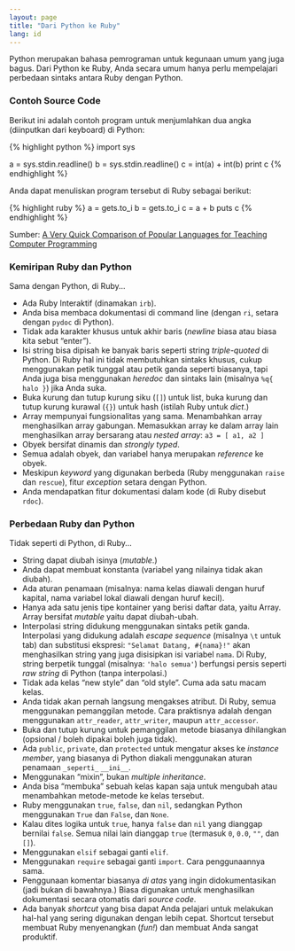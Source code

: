 ```yaml
---
layout: page
title: "Dari Python ke Ruby"
lang: id
---
```


Python merupakan bahasa pemrograman untuk kegunaan umum yang juga bagus.
Dari Python ke Ruby, Anda secara umum hanya perlu mempelajari perbedaan
sintaks antara Ruby dengan Python.

### Contoh Source Code

Berikut ini adalah contoh program untuk menjumlahkan dua angka
(diinputkan dari keyboard) di Python:

{% highlight python %}
import sys

a = sys.stdin.readline()
b = sys.stdin.readline()
c = int(a) + int(b)
print c
{% endhighlight %}

Anda dapat menuliskan program tersebut di Ruby sebagai berikut:

{% highlight ruby %}
a = gets.to_i
b = gets.to_i
c = a + b
puts c
{% endhighlight %}

Sumber: [A Very Quick Comparison of Popular Languages for Teaching
Computer Programming][1]

### Kemiripan Ruby dan Python

Sama dengan Python, di Ruby…

* Ada Ruby Interaktif (dinamakan `irb`).
* Anda bisa membaca dokumentasi di command line (dengan `ri`, setara
  dengan `pydoc` di Python).
* Tidak ada karakter khusus untuk akhir baris (*newline* biasa atau
  biasa kita sebut “enter”).
* Isi string bisa dipisah ke banyak baris seperti string *triple-quoted*
  di Python. Di Ruby hal ini tidak membutuhkan sintaks khusus, cukup
  menggunakan petik tunggal atau petik ganda seperti biasanya, tapi Anda
  juga bisa menggunakan *heredoc* dan sintaks lain (misalnya `%q{ halo
  }`) jika Anda suka.
* Buka kurung dan tutup kurung siku (`[]`) untuk list, buka kurung dan
  tutup kurung kurawal (`{}`) untuk hash (istilah Ruby untuk *dict*.)
* Array mempunyai fungsionalitas yang sama. Menambahkan array
  menghasilkan array gabungan. Memasukkan array ke dalam array lain
  menghasilkan array bersarang atau *nested array*\: `a3 = [ a1, a2 ]`
* Obyek bersifat dinamis dan *strongly typed*.
* Semua adalah obyek, dan variabel hanya merupakan *reference* ke obyek.
* Meskipun *keyword* yang digunakan berbeda (Ruby menggunakan `raise`
  dan `rescue`), fitur *exception* setara dengan Python.
* Anda mendapatkan fitur dokumentasi dalam kode (di Ruby disebut
  `rdoc`).

### Perbedaan Ruby dan Python

Tidak seperti di Python, di Ruby…

* String dapat diubah isinya (*mutable*.)
* Anda dapat membuat konstanta (variabel yang nilainya tidak akan
  diubah).
* Ada aturan penamaan (misalnya: nama kelas diawali dengan huruf
  kapital, nama variabel lokal diawali dengan huruf kecil).
* Hanya ada satu jenis tipe kontainer yang berisi daftar data, yaitu
  Array. Array bersifat *mutable* yaitu dapat diubah-ubah.
* Interpolasi string didukung menggunakan sintaks petik ganda.
  Interpolasi yang didukung adalah *escape sequence* (misalnya `\t`
  untuk tab) dan substitusi ekspresi: `"Selamat Datang, #{nama}!"` akan
  menghasilkan string yang juga disisipkan isi variabel `nama`. Di Ruby,
  string berpetik tunggal (misalnya: `'halo semua'`) berfungsi persis
  seperti *raw string* di Python (tanpa interpolasi.)
* Tidak ada kelas “new style” dan “old style”. Cuma ada satu macam
  kelas.
* Anda tidak akan pernah langsung mengakses atribut. Di Ruby, semua
  menggunakan pemanggilan metode. Cara praktisnya adalah dengan
  menggunakan `attr_reader`, `attr_writer`, maupun `attr_accessor`.
* Buka dan tutup kurung untuk pemanggilan metode biasanya dihilangkan
  (opsional / boleh dipakai boleh juga tidak).
* Ada `public`, `private`, dan `protected` untuk mengatur akses ke
  *instance member*, yang biasanya di Python diakali menggunakan aturan
  penamaan `_seperti_` `__ini__`.
* Menggunakan “mixin”, bukan *multiple inheritance*.
* Anda bisa “membuka” sebuah kelas kapan saja untuk mengubah atau
  menambahkan metode-metode ke kelas tersebut.
* Ruby menggunakan `true`, `false`, dan `nil`, sedangkan Python
  menggunakan `True` dan `False`, dan `None`.
* Kalau dites logika untuk `true`, hanya `false` dan `nil` yang dianggap
  bernilai `false`. Semua nilai lain dianggap `true` (termasuk `0`,
  `0.0`, `""`, dan `[]`).
* Menggunakan `elsif` sebagai ganti `elif`.
* Menggunakan `require` sebagai ganti `import`. Cara penggunaannya sama.
* Penggunaan komentar biasanya *di atas* yang ingin didokumentasikan
  (jadi bukan di bawahnya.) Biasa digunakan untuk menghasilkan
  dokumentasi secara otomatis dari *source code*.
* Ada banyak *shortcut* yang bisa dapat Anda pelajari untuk melakukan
  hal-hal yang sering digunakan dengan lebih cepat. Shortcut tersebut
  membuat Ruby menyenangkan (*fun!*) dan membuat Anda sangat produktif.



[1]: http://www.ariel.com.au/a/teaching-programming.html 
